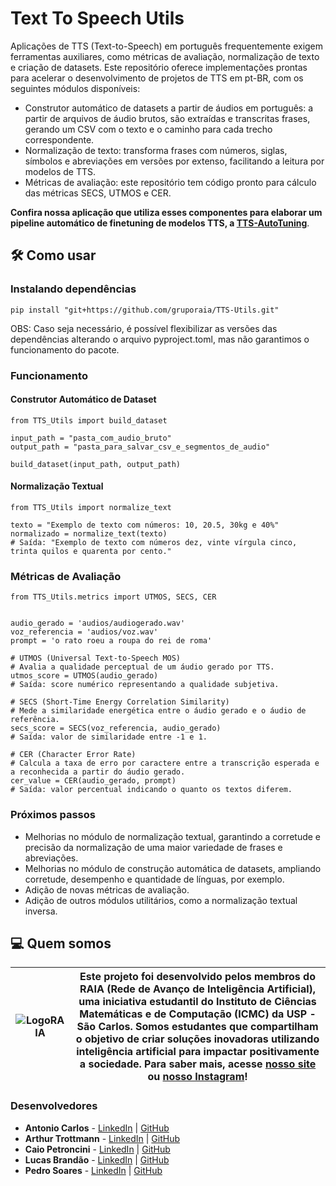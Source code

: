 # Text To Speech Utils
Aplicações de TTS (Text-to-Speech) em português frequentemente exigem ferramentas auxiliares, como métricas de avaliação, normalização de texto e criação de datasets. Este repositório oferece implementações prontas para acelerar o desenvolvimento de projetos de TTS em pt-BR, com os seguintes módulos disponíveis:
- Construtor automático de datasets a partir de áudios em português: a partir de arquivos de áudio brutos, são extraídas e transcritas frases, gerando um CSV com o texto e o caminho para cada trecho correspondente.
- Normalização de texto: transforma frases com números, siglas, símbolos e abreviações em versões por extenso, facilitando a leitura por modelos de TTS.
- Métricas de avaliação: este repositório tem código pronto para cálculo das métricas SECS, UTMOS e CER.

**Confira nossa aplicação que utiliza esses componentes para elaborar um pipeline automático de finetuning de modelos TTS, a [TTS-AutoTuning](https://github.com/gruporaia/TTS-AutoTuning)**.

## 🛠️ Como usar

### Instalando dependências
```
pip install "git+https://github.com/gruporaia/TTS-Utils.git"
```

OBS: Caso seja necessário, é possível flexibilizar as versões das dependências alterando o arquivo pyproject.toml, mas não garantimos o funcionamento do pacote.

### Funcionamento

#### Construtor Automático de Dataset
```
from TTS_Utils import build_dataset

input_path = "pasta_com_audio_bruto"
output_path = "pasta_para_salvar_csv_e_segmentos_de_audio"

build_dataset(input_path, output_path)
```

#### Normalização Textual
```
from TTS_Utils import normalize_text

texto = "Exemplo de texto com números: 10, 20.5, 30kg e 40%"
normalizado = normalize_text(texto)
# Saída: "Exemplo de texto com números dez, vinte vírgula cinco, trinta quilos e quarenta por cento."
```
### Métricas de Avaliação 

```
from TTS_Utils.metrics import UTMOS, SECS, CER


audio_gerado = 'audios/audiogerado.wav'
voz_referencia = 'audios/voz.wav'
prompt = 'o rato roeu a roupa do rei de roma'

# UTMOS (Universal Text-to-Speech MOS)
# Avalia a qualidade perceptual de um áudio gerado por TTS.
utmos_score = UTMOS(audio_gerado)
# Saída: score numérico representando a qualidade subjetiva.

# SECS (Short-Time Energy Correlation Similarity)
# Mede a similaridade energética entre o áudio gerado e o áudio de referência.
secs_score = SECS(voz_referencia, audio_gerado)
# Saída: valor de similaridade entre -1 e 1.

# CER (Character Error Rate)
# Calcula a taxa de erro por caractere entre a transcrição esperada e a reconhecida a partir do áudio gerado.
cer_value = CER(audio_gerado, prompt)
# Saída: valor percentual indicando o quanto os textos diferem.

```
### Próximos passos 
- Melhorias no módulo de normalização textual, garantindo a corretude e precisão da normalização de uma maior variedade de frases e abreviações.
- Melhorias no módulo de construção automática de datasets, ampliando corretude, desempenho e quantidade de línguas, por exemplo.
- Adição de novas métricas de avaliação.
- Adição de outros módulos utilitários, como a normalização textual inversa.

## 💻 Quem somos
| ![LogoRAIA](https://github.com/user-attachments/assets/ce3f8386-a900-43ff-af84-adce9c17abd2) |  Este projeto foi desenvolvido pelos membros do **RAIA (Rede de Avanço de Inteligência Artificial)**, uma iniciativa estudantil do Instituto de Ciências Matemáticas e de Computação (ICMC) da USP - São Carlos. Somos estudantes que compartilham o objetivo de criar soluções inovadoras utilizando inteligência artificial para impactar positivamente a sociedade. Para saber mais, acesse [nosso site](https://gruporaia.vercel.app/) ou [nosso Instagram](instagram.com/grupo.raia)! |
|------------------|-------------------------------------------|

### Desenvolvedores
- **Antonio Carlos** - [LinkedIn](https://www.linkedin.com/in/ant%C3%B4nio-carlos-micheli-b10bb4289/) | [GitHub](https://github.com/Antonioonet)
- **Arthur Trottmann** - [LinkedIn](https://www.linkedin.com/in/arthur-ramos-9b81b9201/) | [GitHub](https://github.com/ArthurTRamos)
- **Caio Petroncini** - [LinkedIn](https://www.linkedin.com/in/caio-petroncini-7105941aa/) | [GitHub](https://github.com/Petroncini)
- **Lucas Brandão** - [LinkedIn](https://www.linkedin.com/in/lucas-de-souza-brandão-590b1228b/) | [GitHub](https://github.com/sb-lucas)
- **Pedro Soares** - [LinkedIn](https://www.linkedin.com/in/pedro-soares-b3625b238/) | [GitHub](https://github.com/pedrsrs)
